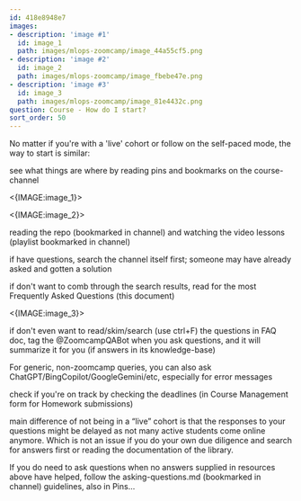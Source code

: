 ```yaml
---
id: 418e8948e7
images:
- description: 'image #1'
  id: image_1
  path: images/mlops-zoomcamp/image_44a55cf5.png
- description: 'image #2'
  id: image_2
  path: images/mlops-zoomcamp/image_fbebe47e.png
- description: 'image #3'
  id: image_3
  path: images/mlops-zoomcamp/image_81e4432c.png
question: Course - How do I start?
sort_order: 50
---
```


No matter if you're with a 'live' cohort or follow on the self-paced mode, the way to start is similar:

see what things are where by reading  pins and  bookmarks on the course-channel

<{IMAGE:image_1}>

<{IMAGE:image_2}>

reading the repo (bookmarked in channel) and watching the video lessons (playlist bookmarked in channel)

if have questions, search the channel itself first; someone may have already asked and gotten a solution

if don't want to comb through the search results, read  for the most Frequently Asked Questions (this document)

<{IMAGE:image_3}>

if don't even want to read/skim/search (use ctrl+F) the questions in FAQ doc, tag the @ZoomcampQABot when you ask questions, and it will summarize it for you (if answers in its knowledge-base)

For generic, non-zoomcamp queries, you can also ask ChatGPT/BingCopilot/GoogleGemini/etc, especially for error messages

check if you're on track by checking the deadlines (in Course Management form for Homework submissions)

main difference of not being in a “live” cohort is that the responses to your questions might be delayed as not many active students come online anymore. Which is not an issue if you do your own due diligence and search for answers first or reading the documentation of the library.

If you do need to ask questions when no answers supplied in resources above have helped, follow the asking-questions.md (bookmarked in channel) guidelines, also in Pins…

